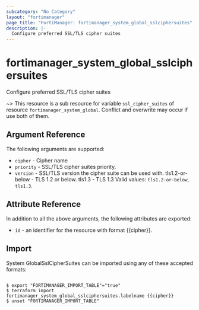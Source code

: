 ```yaml
---
subcategory: "No Category"
layout: "fortimanager"
page_title: "FortiManager: fortimanager_system_global_sslciphersuites"
description: |-
  Configure preferred SSL/TLS cipher suites
---
```


# fortimanager_system_global_sslciphersuites
Configure preferred SSL/TLS cipher suites

~> This resource is a sub resource for variable `ssl_cipher_suites` of resource `fortimanager_system_global`. Conflict and overwrite may occur if use both of them.



## Argument Reference


The following arguments are supported:


* `cipher` - Cipher name
* `priority` - SSL/TLS cipher suites priority.
* `version` - SSL/TLS version the cipher suite can be used with. tls1.2-or-below - TLS 1.2 or below. tls1.3 - TLS 1.3 Valid values: `tls1.2-or-below`, `tls1.3`.



## Attribute Reference

In addition to all the above arguments, the following attributes are exported:
* `id` - an identifier for the resource with format {{cipher}}.

## Import

System GlobalSslCipherSuites can be imported using any of these accepted formats:
```

$ export "FORTIMANAGER_IMPORT_TABLE"="true"
$ terraform import fortimanager_system_global_sslciphersuites.labelname {{cipher}}
$ unset "FORTIMANAGER_IMPORT_TABLE"
```

